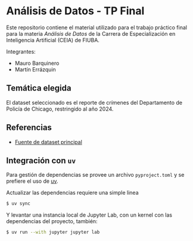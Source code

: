 # Análisis de Datos - TP Final

Este repositorio contiene el material utilizado para el trabajo práctico final para la materia *Análisis de Datos* de la Carrera de Especialización en Inteligencia Artificial (CEIA) de FIUBA.

Integrantes:

* Mauro Barquinero
* Martín Errázquin

## Temática elegida

El dataset seleccionado es el reporte de crímenes del Departamento de Policía de Chicago, restringido al año 2024.

## Referencias

* [Fuente de dataset principal](https://data.cityofchicago.org/Public-Safety/Crimes-2024/dqcy-ctma/about_data)


## Integración con `uv`

Para gestión de dependencias se provee un archivo `pyproject.toml` y se prefiere el uso de [uv](https://docs.astral.sh/uv/).

Actualizar las dependencias requiere una simple linea

```bash
$ uv sync
```

Y levantar una instancia local de Jupyter Lab, con un kernel con las dependencias del proyecto, también:

```bash
$ uv run --with jupyter jupyter lab
```
